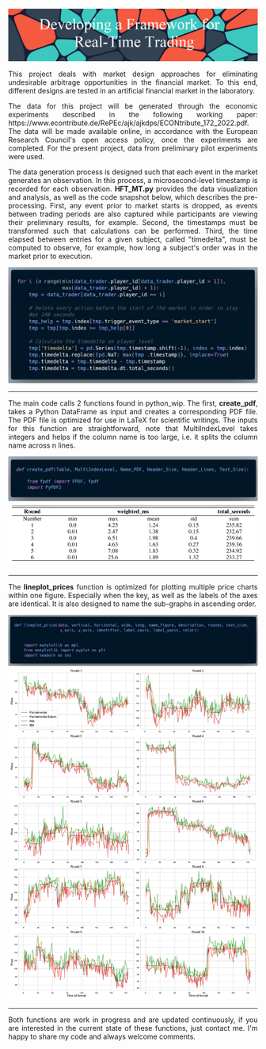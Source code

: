 ![](https://github.com/MarkMH/hft_data_analysis/blob/610b92388bec772b8e77c672ddb2d5eec674b3a5/images/banner_hft.png)

<p align="justify" style="text-align:justify"> 
This project deals with market design approaches for eliminating undesirable arbitrage opportunities in the financial market. To this end, different designs are tested in an artificial financial market in the laboratory.  
</p>

<p align="justify" style="text-align:justify"> 
The data for this project will be generated through the economic experiments described in the following working paper: https://www.econtribute.de/RePEc/ajk/ajkdps/ECONtribute_172_2022.pdf. The data will be made available online, in accordance with the European Research Council's open access policy, once the experiments are completed. For the present project, data from preliminary pilot experiments were used.  
</p>

<p align="justify" style="text-align:justify"> 
The data generation process is designed such that each event in the market generates an observation. In this process, a microsecond-level timestamp is recorded for each observation. <b>HFT_MT.py</b> provides the data visualization and analysis, as well as the code snapshot below, which describes the pre-processing. First, any event prior to market starts is dropped, as events between trading periods are also captured while participants are viewing their preliminary results, for example. Second, the timestamps must be transformed such that calculations can be performed. Third, the time elapsed between entries for a given subject, called "timedelta", must be computed to observe, for example, how long a subject's order was in the market prior to execution.    
</p>

![](https://github.com/MarkMH/hft_data_analysis/blob/610b92388bec772b8e77c672ddb2d5eec674b3a5/images/hft_preprocessing.png)

---

<p align="justify" style="text-align:justify"> 
The main code calls 2 functions found in python_wip. The first, <b>create_pdf</b>, takes a Python DataFrame as input and creates a corresponding PDF file. The PDF file is optimized for use in LaTeX for scientific writings. The inputs for this function are straightforward, note that MultiIndexLevel takes integers and helps if the column name is too large, i.e. it splits the column name across n lines.</p> 

![](https://github.com/MarkMH/hft_data_analysis/blob/610b92388bec772b8e77c672ddb2d5eec674b3a5/images/create_pdf.png)
![](https://github.com/MarkMH/hft_data_analysis/blob/610b92388bec772b8e77c672ddb2d5eec674b3a5/images/summary_ms_liq.png)


--- 

<p align="justify" style="text-align:justify"> 
The <b>lineplot_prices</b> function is optimized for plotting multiple price charts within one figure. Especially when the key, as well as the labels of the axes are identical. It is also designed to name the sub-graphs in ascending order.</p>

![](https://github.com/MarkMH/hft_data_analysis/blob/610b92388bec772b8e77c672ddb2d5eec674b3a5/images/lineplot_prices.png)
![](https://github.com/MarkMH/hft_data_analysis/blob/610b92388bec772b8e77c672ddb2d5eec674b3a5/images/p3_prices_all.png)

---

<p align="justify" style="text-align:justify"> 
Both functions are work in progress and are updated continuously, if you are interested in the current state of these functions, just contact me. I'm happy to share my code and always welcome comments.</p>


